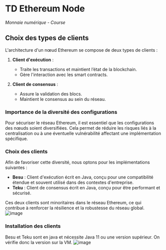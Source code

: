 # TD Ethereum Node  
*Monnaie numérique - Course*

## Choix des types de clients

L'architecture d'un nœud Ethereum se compose de deux types de clients :  
1. **Client d'exécution** :  
   - Traite les transactions et maintient l’état de la blockchain.  
   - Gère l'interaction avec les smart contracts.

2. **Client de consensus** :  
   - Assure la validation des blocs.  
   - Maintient le consensus au sein du réseau.

### Importance de la diversité des configurations

Pour sécuriser le réseau Ethereum, il est essentiel que les configurations des nœuds soient diversifiées. Cela permet de réduire les risques liés à la centralisation ou à une éventuelle vulnérabilité affectant une implémentation spécifique.

### Choix des clients

Afin de favoriser cette diversité, nous optons pour les implémentations suivantes :  
- **Besu** : Client d'exécution écrit en Java, conçu pour une compatibilité étendue et souvent utilisé dans des contextes d'entreprise.  
- **Teku** : Client de consensus écrit en Java, conçu pour être performant et sécurisé.  

Ces deux clients sont minoritaires dans le réseau Ethereum, ce qui contribue à renforcer la résilience et la robustesse du réseau global.
![image](https://github.com/user-attachments/assets/8dd488ae-8357-4e27-bbb2-e08566f2b2ec)

### Installation des clients
Besu et Teku sont en java et nécessite Java 11 ou une version supérieur. On vérifie donc la version sur la VM.
![image](https://github.com/user-attachments/assets/4e558b58-6fa6-4ee1-a6fe-7cfdb9110f0d)
